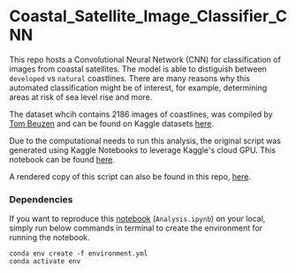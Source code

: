 # Coastal_Satellite_Image_Classifier_CNN
This repo hosts a Convolutional Neural Network (CNN) for classification of images from coastal satellites. The model is able to distiguish between `developed` vs `natural` coastlines. There are many reasons why this automated classification might be of interest, for example, determining areas at risk of sea level rise and more.

The dataset whcih contains 2186 images of coastlines, was compiled by [Tom Beuzen](https://www.tomasbeuzen.com/) and can be found on Kaggle datasets [here](https://www.kaggle.com/datasets/tomasbeuzen/dsci572satellitetransfer).

Due to the computational needs to run this analysis, the original script was generated using Kaggle Notebooks to leverage Kaggle's cloud GPU. This notebook can be found [here]().

A rendered copy of this script can also be found in this repo, [here]().

### Dependencies

If you want to reproduce this [notebook]() (`Analysis.ipynb`) on your local, simply run below commands in terminal to create the environment for running the notebook.

```
conda env create -f environment.yml
conda activate env
```

